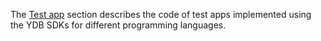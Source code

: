 The [Test app](../../example/index.md) section describes the code of test apps implemented using the YDB SDKs for different programming languages.

